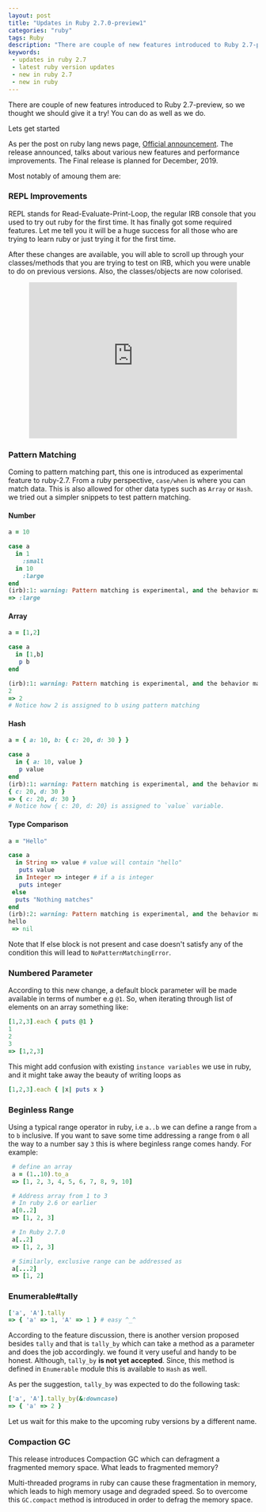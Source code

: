 ```yaml
---
layout: post
title: "Updates in Ruby 2.7.0-preview1"
categories: "ruby"
tags: Ruby
description: "There are couple of new features introduced to Ruby 2.7-preview, so we thought we should give it a try! You can do as well as we do. Lets checkout updates in ruby 2.7"
keywords:
 - updates in ruby 2.7
 - latest ruby version updates
 - new in ruby 2.7
 - new in ruby
---
```


There are couple of new features introduced to Ruby 2.7-preview, so we thought we should give it a try! You can do as well as we do.

Lets get started

As per the post on ruby lang news page, [Official announcement](https://www.ruby-lang.org/en/news/2019/05/30/ruby-2-7-0-preview1-released/). The release announced, talks about various new features and performance improvements. The Final release is planned for December, 2019.

Most notably of amoung them are:

### REPL Improvements
REPL stands for Read-Evaluate-Print-Loop, the regular IRB console that you used to try out ruby for the first time. It has finally got some required features. Let me tell you it will be a huge success for all those who are trying to learn ruby or just trying it for the first time.

After these changes are available, you will able to scroll up through your classes/methods that you are trying to test on IRB, which you were unable to do on previous versions. Also, the classes/objects are now colorised.

<div style="display: table;margin: 0 auto;">
  <iframe width="420" height="315" src="https://cache.ruby-lang.org/pub/media/irb_improved_with_key_take2.mp4" frameborder="0" allowfullscreen></iframe>
</div>

### Pattern Matching
Coming to pattern matching part, this one is introduced as experimental feature to ruby-2.7. From a ruby perspective, `case/when` is where you can match data. This is also allowed for other data types such as `Array` or `Hash`. we tried out a simpler snippets to test pattern matching.

#### Number

```ruby
a = 10

case a
  in 1
    :small
  in 10
    :large
end
(irb):1: warning: Pattern matching is experimental, and the behavior may change in future versions of Ruby!
=> :large
```

#### Array

```ruby
a = [1,2]

case a
  in [1,b]
   p b
end

(irb):1: warning: Pattern matching is experimental, and the behavior may change in future versions of Ruby!
2
=> 2
# Notice how 2 is assigned to b using pattern matching
```
#### Hash
```ruby
a = { a: 10, b: { c: 20, d: 30 } }

case a
  in { a: 10, value }
   p value
end
(irb):1: warning: Pattern matching is experimental, and the behavior may change in future versions of Ruby!
{ c: 20, d: 30 }
=> { c: 20, d: 30 }
# Notice how { c: 20, d: 20} is assigned to `value` variable.
```

#### Type Comparison
```ruby
a = "Hello"

case a
  in String => value # value will contain "hello"
   puts value
  in Integer => integer # if a is integer
   puts integer
 else
  puts "Nothing matches"
end
(irb):2: warning: Pattern matching is experimental, and the behavior may change in future versions of Ruby!
hello
 => nil
```

Note that If else block is not present and case doesn't satisfy any of the condition this will lead to `NoPatternMatchingError`.

### Numbered Parameter
According to this new change, a default block parameter will be made available in terms of number e.g `@1`. So, when iterating through list of elements on an array something like:

```ruby
[1,2,3].each { puts @1 }
1
2
3
=> [1,2,3]
```
This might add confusion with existing `instance variables` we use in ruby, and it might take away the beauty of writing loops as
```ruby
[1,2,3].each { |x| puts x }
```
### Beginless Range
Using a typical range operator in ruby, i.e `a..b` we can define a range from `a` to `b` inclusive. If you want to save some time addressing a range from `0` all the way to a number say `3` this is where beginless range comes handy. For example:
```ruby
 # define an array
 a = (1..10).to_a
 => [1, 2, 3, 4, 5, 6, 7, 8, 9, 10]

 # Address array from 1 to 3
 # In ruby 2.6 or earlier
 a[0..2]
 => [1, 2, 3]

 # In Ruby 2.7.0
 a[..2]
 => [1, 2, 3]

 # Similarly, exclusive range can be addressed as
 a[...2]
 => [1, 2]
```

### Enumerable#tally
```ruby
['a', 'A'].tally
=> { 'a' => 1, 'A' => 1 } # easy ^_^

```
According to the feature discussion, there is another version proposed besides `tally` and that is `tally_by` which can take a method as a parameter and does the job accordingly. we found it very useful and handy to be honest. Although, `tally_by` **is not yet accepted**. Since, this method is defined in `Enumerable` module this is available to `Hash` as well.

As per the suggestion, `tally_by` was expected to do the following task:

```ruby
['a', 'A'].tally_by(&:downcase)
=> { 'a' => 2 }
```
Let us wait for this make to the upcoming ruby versions by a different name.

### Compaction GC

This release introduces Compaction GC which can defragment a fragmented memory space.
What leads to fragmented memory?

Multi-threaded programs in ruby can cause these fragmentation in memory, which leads to high memory usage and degraded speed. So to overcome this `GC.compact` method is introduced in order to defrag the memory space.

